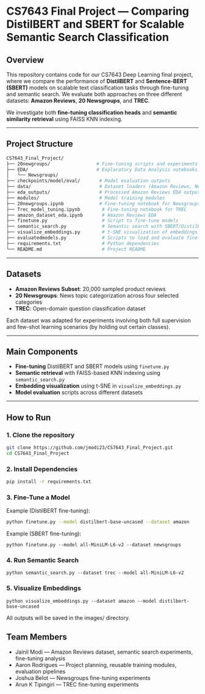 # CS7643 Final Project — Comparing DistilBERT and SBERT for Scalable Semantic Search Classification

## Overview

This repository contains code for our CS7643 Deep Learning final project, where we compare the performance of **DistilBERT** and **Sentence-BERT (SBERT)** models on scalable text classification tasks through fine-tuning and semantic search. We evaluate both approaches on three different datasets: **Amazon Reviews**, **20 Newsgroups**, and **TREC**.

We investigate both **fine-tuning classification heads** and **semantic similarity retrieval** using FAISS KNN indexing.

---

## Project Structure
```bash
CS7643_Final_Project/
├── 20newgroups/                 # Fine-tuning scripts and experiments for 20 Newsgroups
├── EDA/                         # Exploratory Data Analysis notebooks
│   └── Newsgroups/
├── checkpoints/model/eval/       # Model evaluation outputs
├── data/                         # Dataset loaders (Amazon Reviews, Newsgroups, TREC)
├── eda_outputs/                  # Processed Amazon Reviews EDA outputs
├── modules/                      # Model training modules
├── 20newgroups.ipynb             # Fine-tuning notebook for Newsgroups
├── Trec_model_tuning.ipynb        # Fine-tuning notebook for TREC
├── amazon_dataset_eda.ipynb       # Amazon Reviews EDA
├── finetune.py                    # Script to fine-tune models
├── semantic_search.py             # Semantic search with SBERT/DistilBERT
├── visualize_embeddings.py        # t-SNE visualization of embeddings
├── evaluatedmodels.py             # Scripts to load and evaluate fine-tuned models
├── requirements.txt               # Python dependencies
└── README.md                      # Project README
```

---

## Datasets

- **Amazon Reviews Subset**: 20,000 sampled product reviews
- **20 Newsgroups**: News topic categorization across four selected categories
- **TREC**: Open-domain question classification dataset

Each dataset was adapted for experiments involving both full supervision and few-shot learning scenarios (by holding out certain classes).

---

## Main Components

- **Fine-tuning** DistilBERT and SBERT models using `finetune.py`
- **Semantic retrieval** with FAISS-based KNN indexing using `semantic_search.py`
- **Embedding visualization** using t-SNE in `visualize_embeddings.py`
- **Model evaluation** scripts across different datasets

---

## How to Run

### 1. Clone the repository
```bash
git clone https://github.com/jmodi23/CS7643_Final_Project.git
cd CS7643_Final_Project
```

### 2. Install Dependencies
```bash
pip install -r requirements.txt
```

### 3. Fine-Tune a Model
Example (DistilBERT fine-tuning):
```bash
python finetune.py --model distilbert-base-uncased --dataset amazon
```
Example (SBERT fine-tuning):
```
python finetune.py --model all-MiniLM-L6-v2 --dataset newsgroups
```

### 4. Run Semantic Search
```
python semantic_search.py --dataset trec --model all-MiniLM-L6-v2
```


### 5. Visualize Embeddings
```
python visualize_embeddings.py --dataset amazon --model distilbert-base-uncased
```

All outputs will be saved in the images/ directory.


## Team Members
* Jainil Modi — Amazon Reviews dataset, semantic search experiments, fine-tuning analysis
* Aaron Rodrigues — Project planning, reusable training modules, evaluation pipelines
* Joshua Belot — Newsgroups fine-tuning experiments
* Arun K Tipingiri — TREC fine-tuning experiments
